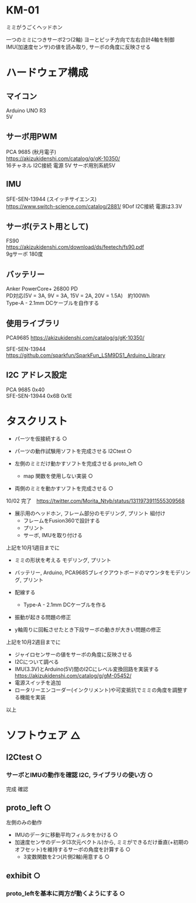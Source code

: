 # KM-01
ミミがうごくヘッドホン

一つのミミにつきサーボ2つ(2軸) ヨーとピッチ方向で左右合計4軸を制御  
IMU(加速度センサ)の値を読み取り, サーボの角度に反映させる

# ハードウェア構成

## マイコン
Arduino UNO R3  
5V

## サーボ用PWM
PCA 9685 (秋月電子)  
https://akizukidenshi.com/catalog/g/gK-10350/  
16チャネル I2C接続 電源 5V サーボ用別系統5V

## IMU
SFE-SEN-13944 (スイッチサイエンス)  
https://www.switch-science.com/catalog/2881/
9Dof I2C接続 電源は3.3V

## サーボ(テスト用として)
FS90  
https://akizukidenshi.com/download/ds/feetech/fs90.pdf  
9gサーボ 180度

## バッテリー
Anker PowerCore+ 26800 PD  
PD対応(5V = 3A, 9V = 3A, 15V = 2A, 20V = 1.5A)　約100Wh  
Type-A - 2.1mm DCケーブルを自作する 

## 使用ライブラリ

PCA9685  https://akizukidenshi.com/catalog/g/gK-10350/  

SFE-SEN-13944 https://github.com/sparkfun/SparkFun_LSM9DS1_Arduino_Library  


## I2C アドレス設定
PCA 9685  0x40  
SFE-SEN-13944 0x6B 0x1E


# タスクリスト


* パーツを仮接続する ○

* パーツの動作試験用ソフトを完成させる I2Ctest ○

* 左側のミミだけ動かすソフトを完成させる proto_left ○
  * map 関数を使用しない実装 ○

* 両側のミミを動かすソフトを完成させる ○

10/02 完了　https://twitter.com/Morita_Ntyb/status/1311973911555309568


* 展示用のヘッドホン, フレーム部分のモデリング, プリント 組付け
  * フレームをFusion360で設計する
  * プリント
  * サーボ, IMUを取り付ける


上記を10月1週目までに


* ミミの形状を考える モデリング, プリント

* バッテリー, Arduino, PCA9685ブレイクアウトボードのマウンタをモデリング, プリント

* 配線する
  * Type-A - 2.1mm DCケーブルを作る


* 振動が起きる問題の修正
* y軸周りに回転させたとき下段サーボの動きが大きい問題の修正


上記を10月2週目までに


* ジャイロセンサーの値をサーボの角度に反映させる
* I2Cについて調べる
* IMU(3.3V)とArduino(5V)間のI2Cにレベル変換回路を実装する https://akizukidenshi.com/catalog/g/gM-05452/
* 電源スイッチを追加
* ロータリーエンコーダー(インクリメント)や可変抵抗でミミの角度を調整する機能を実装


以上

# ソフトウェア △

## I2Ctest ○

### サーボとIMUの動作を確認 I2C, ライブラリの使い方 ○
完成 確認

## proto_left ○

左側のみの動作

* IMUのデータに移動平均フィルタをかける ○
* 加速度センサのデータ(3次元ベクトル)から, ミミができるだけ垂直(+初期のオフセット)を維持するサーボの角度を計算する ○
    * 3変数関数を2つ(片側2軸)用意する ○

## exhibit ○

### proto_leftを基本に両方が動くようにする ○
